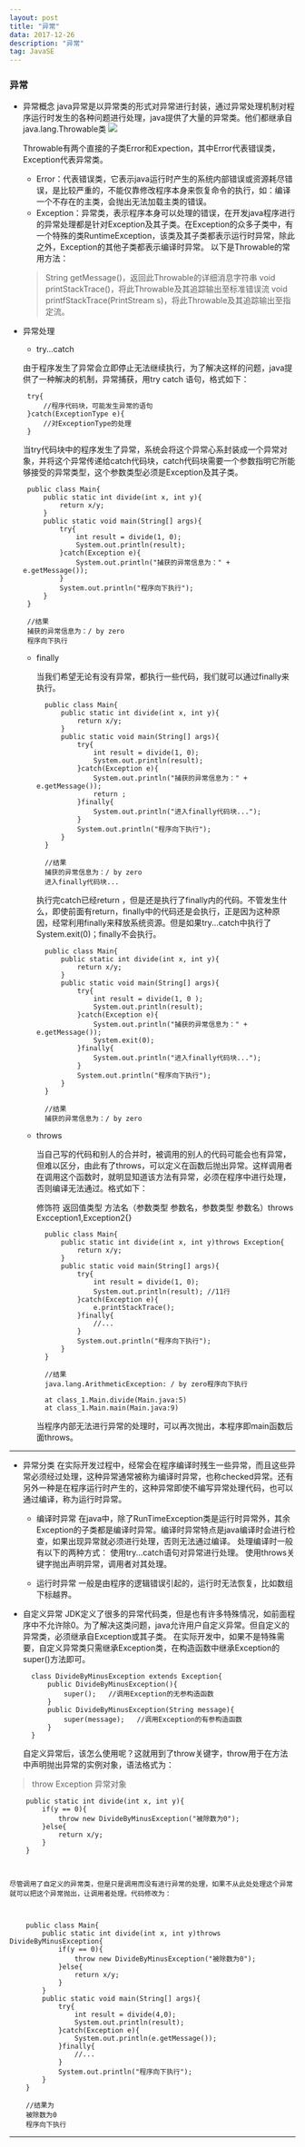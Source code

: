 ```yaml
---
layout: post
title: "异常"
data: 2017-12-26
description: "异常"
tag: JavaSE
---
```



### 异常 ###

 - 异常概念 
    java异常是以异常类的形式对异常进行封装，通过异常处理机制对程序运行时发生的各种问题进行处理，java提供了大量的异常类。他们都继承自java.lang.Throwable类
    ![][1]
    
    Throwable有两个直接的子类Error和Expection，其中Error代表错误类，Exception代表异常类。
    - Error：代表错误类，它表示java运行时产生的系统内部错误或资源耗尽错误，是比较严重的，不能仅靠修改程序本身来恢复命令的执行，如：编译一个不存在的主类，会抛出无法加载主类的错误。
    - Exception：异常类，表示程序本身可以处理的错误，在开发java程序进行的异常处理都是针对Exception及其子类。在Exception的众多子类中，有一个特殊的类RuntimeException，该类及其子类都表示运行时异常，除此之外，Exception的其他子类都表示编译时异常。
    以下是Throwable的常用方法：

    > String getMessage()，返回此Throwable的详细消息字符串
        void printStackTrace()，将此Throwable及其追踪输出至标准错误流
        void printfStackTrace(PrintStream s)，将此Throwable及其追踪输出至指定流。

 - 异常处理
    - try...catch

    由于程序发生了异常会立即停止无法继续执行，为了解决这样的问题，java提供了一种解决的机制，异常捕获，用try catch 语句，格式如下：
    
        try{
            //程序代码块，可能发生异常的语句
        }catch(ExceptionType e){
            //对ExceptionType的处理
        }
    当try代码块中的程序发生了异常，系统会将这个异常心系封装成一个异常对象，并将这个异常传递给catch代码块，catch代码块需要一个参数指明它所能够接受的异常类型，这个参数类型必须是Exception及其子类。


        public class Main{
	        public static int divide(int x, int y){
		        return x/y;
	        }
	        public static void main(String[] args){
		        try{
		            int result = divide(1, 0);
			        System.out.println(result);	
		        }catch(Exception e){
			        System.out.println("捕获的异常信息为：" + e.getMessage());
		        }
		        System.out.println("程序向下执行");
	        }
        }
            
        //结果
        捕获的异常信息为：/ by zero
        程序向下执行
            
            
            

    - finally

        当我们希望无论有没有异常，都执行一些代码，我们就可以通过finally来执行。
    


            public class Main{
	            public static int divide(int x, int y){
		            return x/y;
	            }
	            public static void main(String[] args){
		            try{
		                int result = divide(1, 0);
			            System.out.println(result);	
		            }catch(Exception e){
			            System.out.println("捕获的异常信息为：" + e.getMessage());
			            return ;
		            }finally{
			            System.out.println("进入finally代码块...");
		            }
		            System.out.println("程序向下执行");
	            }
            }
    
            //结果
            捕获的异常信息为：/ by zero
            进入finally代码块...
    


        执行完catch已经return ，但是还是执行了finally内的代码。不管发生什么，即使前面有return，finally中的代码还是会执行，正是因为这种原因，经常利用finally来释放系统资源。但是如果try...catch中执行了System.exit(0)；finally不会执行。




            public class Main{
	            public static int divide(int x, int y){
		            return x/y;
	            }
	            public static void main(String[] args){
		            try{
		                int result = divide(1, 0 );
			            System.out.println(result);	
		            }catch(Exception e){
			            System.out.println("捕获的异常信息为：" + e.getMessage());
			            System.exit(0);
		            }finally{
			            System.out.println("进入finally代码块...");
		            }
		            System.out.println("程序向下执行");
	            }
            }

            //结果
            捕获的异常信息为：/ by zero
    
    


    - throws

        当自己写的代码和别人的合并时，被调用的别人的代码可能会也有异常，但难以区分，由此有了throws，可以定义在函数后抛出异常。这样调用者在调用这个函数时，就明显知道该方法有异常，必须在程序中进行处理，否则编译无法通过。格式如下：
    
        修饰符 返回值类型 方法名（参数类型 参数名，参数类型 参数名）throws Excception1,Exception2{}
    



            public class Main{
	            public static int divide(int x, int y)throws Exception{
		            return x/y;
	            }
	            public static void main(String[] args){
		            try{
		                int result = divide(1, 0);
			            System.out.println(result);	//11行
		            }catch(Exception e){
			            e.printStackTrace();
		            }finally{
			            //...
		            }
		            System.out.println("程序向下执行");
	            }
            }
    
            //结果
            java.lang.ArithmeticException: / by zero程序向下执行

	        at class_1.Main.divide(Main.java:5)
	        at class_1.Main.main(Main.java:9)


       当程序内部无法进行异常的处理时，可以再次抛出，本程序即main函数后面throws。
       


----------


- 异常分类
    在实际开发过程中，经常会在程序编译时残生一些异常，而且这些异常必须经过处理，这种异常通常被称为编译时异常，也称checked异常。还有另外一种是在程序运行时产生的，这种异常即使不编写异常处理代码，也可以通过编译，称为运行时异常。
    - 编译时异常
        在java中，除了RunTimeException类是运行时异常外，其余Exception的子类都是编译时异常。编译时异常特点是java编译时会进行检查，如果出现异常就必须进行处理，否则无法通过编译。
        处理编译时一般有以下的两种方式：
        使用try...catch语句对异常进行处理。
        使用throws关键字抛出声明异常，调用者对其处理。
        
    - 运行时异常
        一般是由程序的逻辑错误引起的，运行时无法恢复，比如数组下标越界。
- 自定义异常 
    JDK定义了很多的异常代码类，但是也有许多特殊情况，如前面程序中不允许除0。为了解决这类问题，java允许用户自定义异常。但自定义的异常类，必须继承自Exception或其子类。
    在实际开发中，如果不是特殊需要，自定义异常类只需继承Exception类，在构造函数中继承Exception的super()方法即可。
    



        class DivideByMinusException extends Exception{
    	    public DivideByMinusException(){
		        super();   //调用Exception的无参构造函数
	        }
	        public DivideByMinusException(String message){
		        super(message);   //调用Exception的有参构造函数
	        }
        }
    


    自定义异常后，该怎么使用呢？这就用到了throw关键字，throw用于在方法中声明抛出异常的实例对象，语法格式为：
> throw Exception 异常对象


        public static int divide(int x, int y){
		    if(y == 0){
			    throw new DivideByMinusException("被除数为0");
		    }else{
			    return x/y;
		    }
	    }
    


    尽管调用了自定义的异常类，但是只是调用而没有进行异常的处理，如果不从此处处理这个异常就可以把这个异常抛出，让调用者处理。代码修改为：



        public class Main{
	        public static int divide(int x, int y)throws DivideByMinusException{
		        if(y == 0){
		    	    throw new DivideByMinusException("被除数为0");
		        }else{
			        return x/y;
		        }
	        }
	        public static void main(String[] args){
		        try{
			        int result = divide(4,0);
			        System.out.println(result);
		        }catch(Exception e){
			        System.out.println(e.getMessage());
		        }finally{
			        //...
		        }
		        System.out.println("程序向下执行");
	        }
        }

        //结果为
        被除数为0
        程序向下执行
    
----------


 


  [1]: /images/posts/JavaSE6/result1.png




